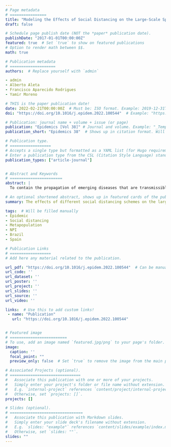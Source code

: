 ```yaml
---
# Page metadata
# ================
title: "Modeling the Effects of Social Distancing on the Large-Scale Spreading of Diseases"  # Full title of the paper
draft: false

# Schedule page publish date (NOT the *paper* publication date).
publishDate: "2017-01-01T00:00:00Z"
featured: true  # Set `true` to show on featured publications
# Option to render math between $$.
math: true

# Publication metadata
# ====================
authors:  # Replace yourself with `admin`

- admin
- Alberto Aleta
- Francisco Aparecido Rodrigues
- Yamir Moreno

# THIS is the paper publication date!
date: 2022-02-21T00:00:00Z  # Must be: ISO format. Example: 2019-12-31T00:00:00Z. Time can be midnight. If unavailable, the day can be the first of the month.
doi: "https://doi.org/10.1016/j.epidem.2022.100544"  # Example: "https://doi.org/10.1103/PhysRevE.100.032313"

# Publication: journal name + volume + issue (or page)
publication: "Epidemics [Vol 38]" # Journal and volume. Example: "_Template Journal Name_ [VolN], (IssueN)"   # Shows in the publication page
publication_short: "Epidemics 38"  # Shows up in citation format. Will be filled manually later.

# Publication type.
# ==================
# Accepts a single type but formatted as a YAML list (for Hugo requirements).
# Enter a publication type from the CSL (Citation Style Language) standard: https://docs.citationstyles.org/en/stable/specification.html#appendix-iii-types
publication_types: ["article-journal"]


# Abstract and Keywords
# =======================
abstract: | 
  To contain the propagation of emerging diseases that are transmissible from human to human, non-pharmaceutical interventions (NPIs) aimed at reducing the interactions between humans are usually implemented. One example of the latter kind of measures is social distancing, which can be either policy-driven or can arise endogenously in the population as a consequence of the fear of infection. However, if NPIs are lifted before the population reaches herd immunity, further re-introductions of the pathogen would lead to secondary infections. Here we study the effects of different social distancing schemes on the large scale spreading of diseases. Specifically, we generalize metapopulation models to include social distancing mechanisms at the subpopulation level and model short- and long-term strategies that are fed with local or global information about the epidemics. We show that different model ingredients might lead to very diverse outcomes in different subpopulations. Our results suggest that there is not a unique answer to the question of whether contention measures are more efficient if implemented and managed locally or globally and that model outcomes depends on how the full complexity of human interactions is taken into account.

# An optional shortened abstract, shows up in featured cards of the publication.
summary: The effects of different social distancing schemes on the large scale spreading of diseases  # Will be filled manually.

tags:  # Will be filled manually
- Epidemic
- Social distancing
- Metapopulation
- NPI
- Brazil
- Spain

# Publication Links
# ==================
# Add here any material related to the publication.

url_pdf: "https://doi.org/10.1016/j.epidem.2022.100544"  # Can be manually replaced by an open-access preprint
url_code: ''
url_dataset: ''
url_poster: ''
url_project: ''
url_slides: ''
url_source: ''
url_video: ''

links:  # Use this to add custom links!
 - name: "Publication"
   url: "https://doi.org/10.1016/j.epidem.2022.100544"


# Featured image
# =========================
# To use, add an image named `featured.jpg/png` to your page's folder. 
image:
  caption: ''
  focal_point: ""
  preview_only: false  # Set `true` to remove the image from the main publication page.

# Associated Projects (optional).
# ===============================
#   Associate this publication with one or more of your projects.
#   Simply enter your project's folder or file name without extension.
#   E.g. `internal-project` references `content/project/internal-project/index.md`.
#   Otherwise, set `projects: []`.
projects: []

# Slides (optional).
# ================================
#   Associate this publication with Markdown slides.
#   Simply enter your slide deck's filename without extension.
#   E.g. `slides: "example"` references `content/slides/example/index.md`.
#   Otherwise, set `slides: ""`.
slides: ""
---
```


<!--- Supplementary notes can be added here, including [code and math](https://sourcethemes.com/academic/docs/writing-markdown-latex/). -->